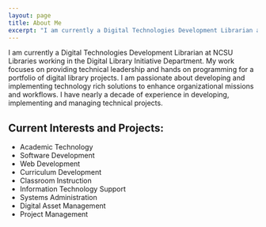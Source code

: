 ```yaml
---
layout: page
title: About Me
excerpt: "I am currently a Digital Technologies Development Librarian at NCSU Libraries working in the Digital Library Initiative Department."
---
```

I am currently a Digital Technologies Development Librarian at NCSU Libraries working in the Digital Library Initiative Department. My work focuses on providing technical leadership and hands on programming for a portfolio of digital library projects. I am passionate about developing and implementing technology rich solutions to enhance organizational missions and workflows. I have nearly a decade of experience in developing, implementing and managing technical projects.


## Current Interests and Projects:
* Academic Technology
* Software Development
* Web Development
* Curriculum Development
* Classroom Instruction
* Information Technology Support
* Systems Administration
* Digital Asset Management
* Project Management
